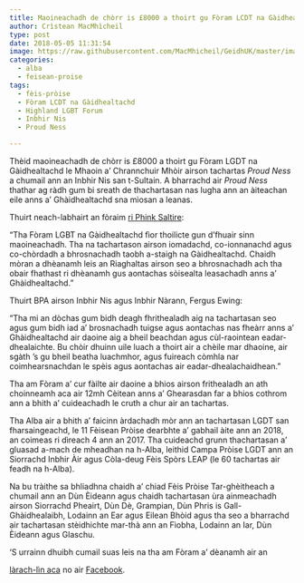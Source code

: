 ```yaml
---
title: Maoineachadh de chòrr is £8000 a thoirt gu Fòram LCDT na Gàidhealtachd
author: Crìstean MacMhìcheil
type: post
date: 2018-05-05 11:31:54
image: https://raw.githubusercontent.com/MacMhicheil/GeidhUK/master/images/2018-05-05-maoineachadh-de-chorr-is-8000-a-thoirt-gu-foram-lgdt-na-gaidhealtachd.jpg
categories:
  - alba
  - feisean-proise
tags:
  - fèis-pròise
  - Fòram LCDT na Gàidhealtachd
  - Highland LGBT Forum
  - Inbhir Nis
  - Proud Ness

---
```

Thèid maoineachadh de chòrr is £8000 a thoirt gu Fòram LGDT na Gàidhealtachd le Mhaoin a&#8217; Chrannchuir Mhòir airson tachartas _Proud Ness_ a chumail ann an Inbhir Nis san t-Sultain. A bharrachd air _Proud Ness_ thathar ag ràdh gum bi sreath de thachartasan nas lugha ann an àiteachan eile anns a&#8217; Ghàidhealtachd sna mìosan a leanas.

<!--more-->

Thuirt neach-labhairt an fòraim [ri Phink Saltire][1]:

&#8220;Tha Fòram LGBT na Gàidhealtachd fìor thoilicte gun d&#8217;fhuair sinn maoineachadh. Tha na tachartason airson iomadachd, co-ionnanachd agus co-chòrdadh a bhrosnachadh taobh a-staigh na Gàidhealtachd. Chaidh mòran a dhèanamh leis an Riaghaltas airson seo a bhrosnachadh ach tha obair fhathast ri dhèanamh gus aontachas sòisealta leasachadh anns a&#8217; Ghàidhealtachd.&#8221;

Thuirt BPA airson Inbhir Nis agus Inbhir Nàrann, Fergus Ewing:

&#8220;Tha mi an dòchas gum bidh deagh fhrithealadh aig na tachartasan seo agus gum bidh iad a&#8217; brosnachadh tuigse agus aontachas nas fheàrr anns a&#8217; Ghàidhealtachd air daoine aig a bheil beachdan agus cùl-raointean eadar-dhealaichte. Bu chòir dhuinn uile luach a thoirt air a chèile mar dhaoine, air sgàth &#8217;s gu bheil beatha luachmhor, agus fuireach còmhla nar coimhearsnachdan le spèis agus aontachas air eadar-dhealachaidhean.&#8221;

Tha am Fòram a&#8217; cur fàilte air daoine a bhios airson frithealadh an ath choinneamh aca air 12mh Cèitean anns a&#8217; Ghearasdan far a bhios cothrom ann a bhith a&#8217; cuideachadh le cruth a chur air an tachartas.

Tha Alba air a bhith a&#8217; faicinn àrdachadh mòr ann an tachartasan LGDT san fharsaingeachd, le 11 Fèisean Pròise dearbhte a&#8217; gabhail àite ann an 2018, an coimeas ri dìreach 4 ann an 2017. Tha cuideachd grunn thachartasan a&#8217; gluasad a-mach de mheadhan na h-Alba, leithid Campa Pròise LGDT ann an Siorrachd Inbhir Àir agus Còla-deug Fèis Spòrs LEAP (le 60 tachartas air feadh na h-Alba).

Na bu tràithe sa bhliadhna chaidh a&#8217; chiad Fèis Pròise Tar-ghèitheach a chumail ann an Dùn Èideann agus chaidh tachartasan ùra ainmeachadh airson Siorrachd Pheairt, Dùn Dè, Grampian, Dùn Phris is Gall-Ghàidhealaibh, Lodainn an Ear agus Eilean Bhòid agus tha seo a bharrachd air tachartasan stèidhichte mar-thà ann an Fìobha, Lodainn an Iar, Dùn Èideann agus Glaschu.

&#8216;S urrainn dhuibh cumail suas leis na tha am Fòram a&#8217; dèanamh air an

[làrach-lìn aca][2] no air [Facebook][3].

 [1]: https://pinksaltire.com/2018/05/03/funding-secured-for-highland-lgbt-events-this-year/
 [2]: http://www.highlandlgbtforum.scot/
 [3]: https://www.facebook.com/highland.lgbt
